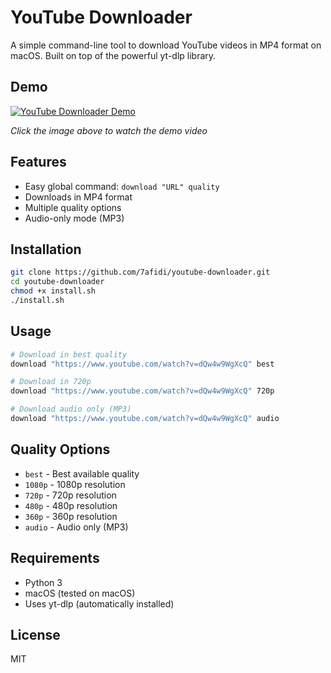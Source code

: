 # YouTube Downloader

A simple command-line tool to download YouTube videos in MP4 format on macOS. Built on top of the powerful yt-dlp library.

## Demo

[![YouTube Downloader Demo](https://img.youtube.com/vi/-61HvJnUu4I/0.jpg)](https://www.youtube.com/watch?v=-61HvJnUu4I)

*Click the image above to watch the demo video*

## Features

- Easy global command: `download "URL" quality`
- Downloads in MP4 format
- Multiple quality options
- Audio-only mode (MP3)

## Installation

```bash
git clone https://github.com/7afidi/youtube-downloader.git
cd youtube-downloader
chmod +x install.sh
./install.sh
```

## Usage

```bash
# Download in best quality
download "https://www.youtube.com/watch?v=dQw4w9WgXcQ" best

# Download in 720p
download "https://www.youtube.com/watch?v=dQw4w9WgXcQ" 720p

# Download audio only (MP3)
download "https://www.youtube.com/watch?v=dQw4w9WgXcQ" audio
```

## Quality Options

- `best` - Best available quality
- `1080p` - 1080p resolution
- `720p` - 720p resolution
- `480p` - 480p resolution
- `360p` - 360p resolution
- `audio` - Audio only (MP3)

## Requirements

- Python 3
- macOS (tested on macOS)
- Uses yt-dlp (automatically installed)

## License

MIT
